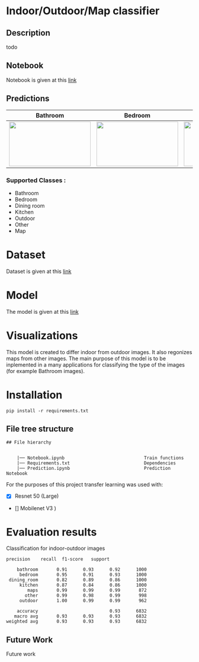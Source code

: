 # Indoor/Outdoor/Map classifier


## Description 
todo
## Notebook
Notebook is given at this [link](https://colab.research.google.com/drive/17hodAaCM-5eQU-2tpnk6WdVvux6pimZF?usp=sharing)


## Predictions

| Bathroom | Bedroom | dining_room  | kitchen |maps | other | outdoor |
|:------: | :------: | :------: |:------: | :------: | :------: | :------: | 
|<img src="https://i2-prod.manchestereveningnews.co.uk/incoming/article18734591.ece/ALTERNATES/s1200c/1_254857696.jpg" width = 220px height = 120px > |<img src="https://media.istockphoto.com/photos/white-modern-bedroom-picture-id500120991" width = "220px" height = "120px" >| <img src="https://www.mydomaine.com/thmb/yDqpl0RLlsS-AslxDX9cav17RdA=/500x350/filters:no_upscale():max_bytes(150000):strip_icc()/cdn.cliqueinc.com__cache__posts__275260__modern-california-house-tour-275260-1545071142629-image.700x0c-0aaafe385afa49ebacc261ca3ed9c4f6.jpg" width = "220px" height = "120px" >| <img src="https://www.mydomaine.com/thmb/BDTs_CfbqrpvpgQ-YxWtjMawmv8=/500x350/filters:no_upscale():max_bytes(150000):strip_icc()/AuslandInteriors-bb94e66cf78c449eb8316d30f5f6b19a.jpg" width = 220px height = 120px >|<img src="https://www.google.com/maps/d/thumbnail?mid=1OyNxaAJ66dh23Kh5fMDhY2Xs5L4&hl=iw" width = 220px height = 120px > |<img src="https://assets-global.website-files.com/580ea75512564ed05c3a8455/59f4ce1cdefbd9000100e63c_hellosign-blog-header%20copy%20139.jpg" width = 220px height = 120px >| <img src="https://media.istockphoto.com/photos/colonial-style-house-picture-id1284097677?b=1&k=20&m=1284097677&s=170667a&w=0&h=1A7BkHG5OU4WCN7m22OOhvVmU21q4UsYVJPrS1kgcKI=" width = 220px height = 120px > |
### Supported Classes :
* Bathroom
* Bedroom
* Dining room
* Kitchen
* Outdoor
* Other
* Map

# Dataset
Dataset is given at this [link](https://drive.google.com/file/d/1-_B2JbcUISxzmcW7nj46iASBFFb2kNPh/view?usp=sharing)

# Model 
The model is given at this [link](https://drive.google.com/file/d/1iBxOY9dx4aSJ_PF50te1VMoPim_1Xunk/view?usp=sharing)

# Visualizations

This model is created to differ indoor from outdoor images. It also regonizes maps from other images. The main purpose of this model is to be inplemented in a many applications for classifying the type of the images (for example Bathroom images).

# Installation

```
pip install -r requirements.txt
```

## File tree structure 

```
## File hierarchy
    

    |── Notebook.ipynb                              Train functions
    |── Requirements.txt                            Dependencies
    |── Prediction.ipynb                            Prediction Notebook

```



For the purposes of this project transfer learning was used with: 
- [x] Resnet 50 (Large)
- [] Mobilenet V3 )



# Evaluation results
Classification for indoor-outdoor images

```
precision    recall  f1-score   support

    bathroom       0.91      0.93      0.92      1000
     bedroom       0.95      0.91      0.93      1000
 dining_room       0.82      0.89      0.86      1000
     kitchen       0.87      0.84      0.86      1000
        maps       0.99      0.99      0.99       872
       other       0.99      0.98      0.99       998
     outdoor       1.00      0.99      0.99       962

    accuracy                           0.93      6832
   macro avg       0.93      0.93      0.93      6832
weighted avg       0.93      0.93      0.93      6832
```

## Future Work

Future work

